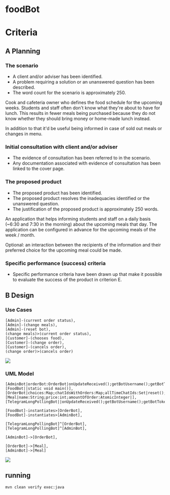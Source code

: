 # foodBot

# Criteria

## A Planning

### The scenario
 - A client and/or adviser has been identified.
 - A problem requiring a solution or an unanswered question has been described.
 - The word count for the scenario is approximately 250.
 
Cook and cafeteria owner who defines the food schedule for the upcoming weeks. Students and staff often don't know what they're about to have for lunch. This results in fewer meals being purchased because they do not know whether they should bring money or home-made lunch instead.

In addition to that it'd be useful being informed in case of sold out meals or changes in menu.
 
### Initial consultation with client and/or adviser
 - The evidence of consultation has been referred to in the scenario.
 - Any documentation associated with evidence of consultation has been linked to the cover page.


### The proposed product
 - The proposed product has been identified.
 - The proposed product resolves the inadequacies identified or the unanswered question.
 - The justification of the proposed product is approximately 250 words.

An application that helps informing students and staff on a daily basis (~6:30 and 7:30 in the morning) about the upcoming meals that day. The application can be configured in advance for the upcoming meals of the week / month.

Optional: an interaction between the recipients of the information and their preferred choice for the upcoming meal could be made.

### Specific performance (success) criteria
 - Specific performance criteria have been drawn up that make it possible to evaluate the success of the product in criterion E.

## B Design

### Use Cases

```
[Admin]-(current order status),
[Admin]-(change meals),
[Admin]-(reset bot),
(change meals)>(current order status),
[Customer]-(chooses food),
[Customer]-(change order),
[Customer]-(cancels order),
(change order)>(cancels order)
```

![](http://yuml.me/e9dc5c26.png)

### UML Model

```
[AdminBot|orderBot:OrderBot|onUpdateReceived();getBotUsername();getBotToken()],
[FoodBot||static void main()],
[OrderBot|choices:Map;chatIdsWithOrders:Map;allTimeChatIds:Set|reset();changeMeals()],
[Meal|name:String;price:int;amountOfOrder:AtomicInteger|],
[TelegramLongPollingBot||onUpdateReceived();getBotUsername();getBotToken()],

[FoodBot]-instantiates>[OrderBot],
[FoodBot]-instantiates>[AdminBot],

[TelegramLongPollingBot]^[OrderBot],
[TelegramLongPollingBot]^[AdminBot],

[AdminBot]->[OrderBot],

[OrderBot]->[Meal],
[AdminBot]->[Meal]
```


![](http://yuml.me/f1db6ecb.png)

## running

```
mvn clean verify exec:java
```
